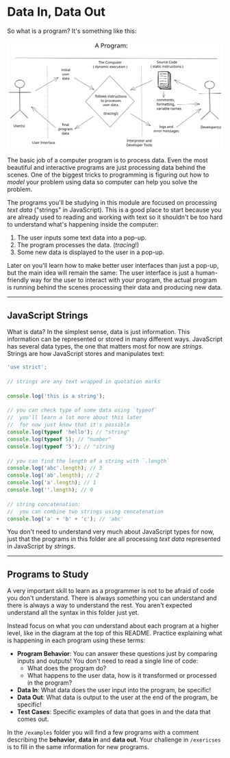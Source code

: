 # Data In, Data Out

So what is a program? It's something like this:

![program diagram](../.assets/a-program.svg)

The basic job of a computer program is to process data. Even the most beautiful and interactive programs are just processing data behind the scenes. One of the biggest tricks to programming is figuring out how to _model_ your problem using data so computer can help you solve the problem.

The programs you'll be studying in this module are focused on processing _text data_ ("strings" in JavaScript). This is a good place to start because you are already used to reading and working with text so it shouldn't be too hard to understand what's happening inside the computer:

1. The user inputs some text data into a pop-up.
2. The program processes the data. (_tracing_!)
3. Some new data is displayed to the user in a pop-up.

Later on you'll learn how to make better user interfaces than just a pop-up, but the main idea will remain the same: The user interface is just a human-friendly way for the user to interact with your program, the actual program is running behind the scenes processing their data and producing new data.

---

## JavaScript Strings

What is data? In the simplest sense, data is just information. This information can be represented or stored in many different ways. JavaScript has several data types, the one that matters most for now are _strings_. Strings are how JavaScript stores and manipulates text:

```js
'use strict';

// strings are any text wrapped in quotation marks

console.log('this is a string');

// you can check type of some data using `typeof`
//  you'll learn a lot more about this later
//  for now just know that it's possible
console.log(typeof 'hello'); // "string"
console.log(typeof 5); // "number"
console.log(typeof '5'); // "string

// you can find the length of a string with `.length`
console.log('abc'.length); // 3
console.log('ab'.length); // 2
console.log('a'.length); // 1
console.log(''.length); // 0

// string concatenation:
//  you can combine two strings using concatenation
console.log('a' + 'b' + 'c'); // 'abc'
```

You don't need to understand very much about JavaScript types for now, just that the programs in this folder are all processing _text data_ represented in JavaScript by _strings_.

---

## Programs to Study

A very important skill to learn as a programmer is not to be afraid of code you don't understand. There is always _something_ you can understand and there is always a way to understand the rest. You aren't expected understand all the syntax in this folder just yet.

Instead focus on what you _can_ understand about each program at a higher level, like in the diagram at the top of this README. Practice explaining what is happening in each program using these terms:

- **Program Behavior**: You can answer these questions just by comparing inputs and outputs! You don't need to read a single line of code:
  - What does the program do?
  - What happens to the user data, how is it transformed or processed in the program?
- **Data In**: What data does the user input into the program, be specific!
- **Data Out**: What data is output to the user at the end of the program, be specific!
- **Test Cases**: Specific examples of data that goes in and the data that comes out.

In the `/examples` folder you will find a few programs with a comment describing the **behavior**, **data in** and **data out**. Your challenge in `/exericses` is to fill in the same information for new programs.
